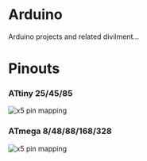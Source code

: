 # Arduino
Arduino projects and related divilment...


# Pinouts
### ATtiny 25/45/85
![x5 pin mapping](http://drazzy.com/e/img/PinoutT85a.jpg "Arduino Pin Mapping for ATtiny 85/45/25")

### ATmega 8/48/88/168/328
![x5 pin mapping](https://camo.githubusercontent.com/c55beef2f138da61fe671a1e4a307ff4ffbc318d/68747470733a2f2f692e696d6775722e636f6d2f715849456368542e6a7067 "Arduino Pin Mapping for ATmega 8/48/88/168/328")


